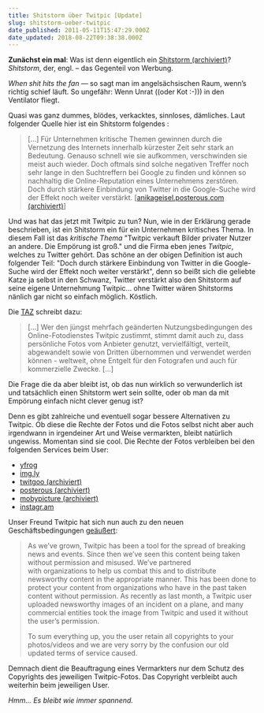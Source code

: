 ```yaml
---
title: Shitstorm über Twitpic [Update]
slug: shitstorm-ueber-twitpic
date_published: 2011-05-11T15:47:29.000Z
date_updated: 2018-08-22T09:38:38.000Z
---
```


**Zunächst ein mal**: Was ist denn eigentlich ein [Shitstorm (archiviert)](http://web.archive.org/web/20130606143941/http://www.weigertpirouzwolf.de/blog/2011/01/19/wolfopedia-%e2%80%94-was-ist-ein-shitstorm/)? *Shitstorm*, der, engl. – das Gegenteil von Werbung.

*When shit hits the fan* — so sagt man im angelsächsischen Raum, wenn’s richtig schief läuft. So ungefähr: Wenn Unrat ((oder Kot :-))) in den Ventilator fliegt.

Quasi was ganz dummes, blödes, verkacktes, sinnloses, dämliches. Laut folgender Quelle hier ist ein Shitstorm folgendes :

> [...] Für Unternehmen kritische Themen gewinnen durch die Vernetzung des Internets innerhalb kürzester Zeit sehr stark an Bedeutung. Genauso schnell wie sie aufkommen, verschwinden sie meist auch wieder. Doch  oftmals sind solche negativen Treffer noch sehr lange in den Suchtreffern bei Google zu finden und können so nachhaltig die  Online-Reputation eines Unternehmens zerstören. Doch durch stärkere Einbindung von Twitter in die Google-Suche wird der Effekt noch weiter verstärkt. [[anikageisel.posterous.com (archiviert)](http://web.archive.org/web/20110513162301/http://anikageisel.posterous.com/was-ist-uberhaupt-ein-shitstorm-kerstin-hoffm)]

Und was hat das jetzt mit Twitpic zu tun? Nun, wie in der Erklärung gerade beschrieben, ist ein Shitstorm ein für ein Unternehmen kritisches Thema. In diesem Fall ist das *kritische Thema* "Twitpic verkauft Bilder privater Nutzer an andere. Die Empörung ist groß." und die Firma eben jenes *Twitpic*, welches zu Twitter gehört. Das schöne an der obigen Definition ist auch folgender Teil: "Doch durch stärkere  Einbindung von Twitter in die Google-Suche wird der Effekt noch weiter  verstärkt", denn so beißt sich die geliebte Katze ja selbst in den Schwanz, Twitter verstärkt also den Shitstorm auf seine eigene Unternehmung Twitpic... ohne Twitter wären Shitstorms nänlich gar nicht so einfach möglich. Köstlich.

Die [TAZ](http://www.taz.de/1/netz/netzkultur/artikel/1/shitstorm-ueber-twitpic/) schreibt dazu:

> [...] Wer den jüngst mehrfach geänderten Nutzungsbedingungen des Online-Fotodienstes Twitpic zustimmt, stimmt damit auch zu, dass persönliche Fotos vom Anbieter genutzt, vervielfältigt, verteilt, abgewandelt sowie von Dritten übernommen und verwendet werden können - weltweit, ohne Entgelt für den Fotografen und auch für kommerzielle Zwecke. [...]

Die Frage die da aber bleibt ist, ob das nun wirklich so verwunderlich ist und tatsächlich einen Shitstorm wert sein sollte, oder ob man da mit Empörung einfach nicht clever genug ist?

Denn es gibt zahlreiche und eventuell sogar bessere Alternativen zu  Twitpic. Ob diese die Rechte der Fotos und die Fotos selbst nicht aber auch irgendwann in irgendeiner Art und Weise vermarkten, bleibt natürlich ungewiss. Momentan sind sie cool. Die Rechte  der Fotos verbleiben bei den folgenden Services beim User:

- [yfrog](http://yfrog.com/)
- [img.ly](http://img.ly/)
- [twitgoo (archiviert)](http://web.archive.org/web/20100512144104/http://twitgoo.com:80/?)
- [posterous (archiviert)](http://web.archive.org/web/20110513224510/https://posterous.com/)
- [mobypicture (archiviert)](http://web.archive.org/web/20100522160803/http://www.mobypicture.com/)
- [instagr.am](http://instagr.am/)

Unser Freund Twitpic hat sich nun auch zu den neuen Geschäftsbedingungen [geäußert](http://blog.twitpic.com/2011/05/your-content-your-copyrights/):

> As we’ve grown, Twitpic has been a tool for the spread of  breaking  news and events. Since then we’ve seen this content being  taken without  permission and misused. We’ve partnered  with organizations to help us  combat this and to distribute newsworthy  content in the appropriate  manner. This has been done to protect your  content from organizations  who have in the past taken content without  permission. As recently as  last month, a Twitpic user uploaded  newsworthy images of an incident on a  plane, and many commercial  entities took the image from Twitpic and  used it without the user’s  permission.
> 
> To sum everything up, you the user retain all copyrights to your   photos/videos and we are very sorry by the confusion our old updated   terms of service caused.

Demnach dient die Beauftragung eines Vermarkters nur dem Schutz des  Copyrights des jeweiligen Twitpic-Fotos. Das Copyright verbleibt auch  weiterhin beim jeweiligen User.

*Hmm... Es bleibt wie immer spannend.*
